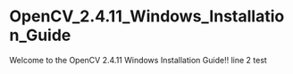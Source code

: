 # OpenCV_2.4.11_Windows_Installation_Guide
Welcome to the OpenCV 2.4.11 Windows Installation Guide!!
line 2 test